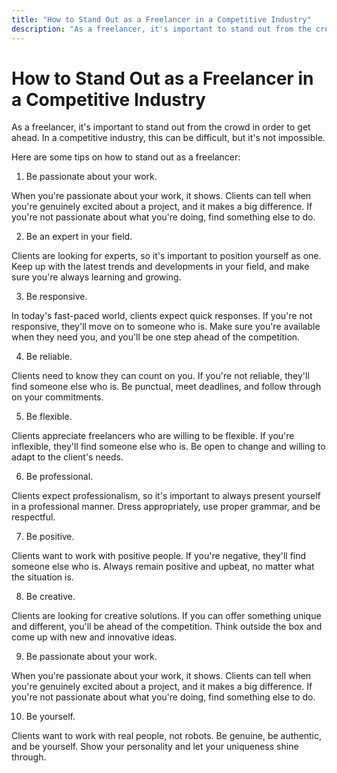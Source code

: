 ```yaml
---
title: "How to Stand Out as a Freelancer in a Competitive Industry"
description: "As a freelancer, it's important to stand out from the crowd in order to get ahead. In a competitive industry, this can be difficult, but it's not impossible"
---
```


# How to Stand Out as a Freelancer in a Competitive Industry

As a freelancer, it's important to stand out from the crowd in order to get ahead. In a competitive industry, this can be difficult, but it's not impossible.

Here are some tips on how to stand out as a freelancer:

1. Be passionate about your work.

When you're passionate about your work, it shows. Clients can tell when you're genuinely excited about a project, and it makes a big difference. If you're not passionate about what you're doing, find something else to do.

2. Be an expert in your field.

Clients are looking for experts, so it's important to position yourself as one. Keep up with the latest trends and developments in your field, and make sure you're always learning and growing.

3. Be responsive.

In today's fast-paced world, clients expect quick responses. If you're not responsive, they'll move on to someone who is. Make sure you're available when they need you, and you'll be one step ahead of the competition.

4. Be reliable.

Clients need to know they can count on you. If you're not reliable, they'll find someone else who is. Be punctual, meet deadlines, and follow through on your commitments.

5. Be flexible.

Clients appreciate freelancers who are willing to be flexible. If you're inflexible, they'll find someone else who is. Be open to change and willing to adapt to the client's needs.

6. Be professional.

Clients expect professionalism, so it's important to always present yourself in a professional manner. Dress appropriately, use proper grammar, and be respectful.

7. Be positive.

Clients want to work with positive people. If you're negative, they'll find someone else who is. Always remain positive and upbeat, no matter what the situation is.

8. Be creative.

Clients are looking for creative solutions. If you can offer something unique and different, you'll be ahead of the competition. Think outside the box and come up with new and innovative ideas.

9. Be passionate about your work.

When you're passionate about your work, it shows. Clients can tell when you're genuinely excited about a project, and it makes a big difference. If you're not passionate about what you're doing, find something else to do.

10. Be yourself.

Clients want to work with real people, not robots. Be genuine, be authentic, and be yourself. Show your personality and let your uniqueness shine through.
